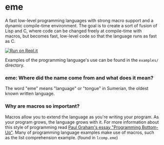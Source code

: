 # eme
A fast low-level programming languages with strong macro support and a dynamic compile-time environment. The goal is to create a sort of fusion of Lisp and C, where code can be changed freely at compile-time with macros, but becomes fast, low-level code so that the language runs as fast as C.

[![Run on Repl.it](https://repl.it/badge/github/niko-niko-ni/eme)](https://repl.it/github/niko-niko-ni/eme)

Examples of the programming language's use can be found in the `examples/` directory.

### eme: Where did the name come from and what does it mean?

The word "eme" means "language" or "tongue" in Sumerian, the oldest known written language.

### Why are macros so important?

Macros allow you to extend the language as you're writing your program. As your program grows, the language grows with it. For more information about this style of programming read [Paul Graham's essay "Programming Bottom-Up"](http://www.paulgraham.com/progbot.html). Many of programming language examples make use of macros, such as the list comprehension example. (found in `lcomp.eme`)
